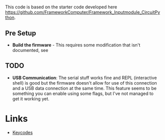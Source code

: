 # 


This code is based on the starter code developed here https://github.com/FrameworkComputer/Framework_Inputmodule_CircuitPython.

## Pre Setup

- **Build the firmware** - This requires some modification that isn't documented, see 


## TODO

- **USB Communication**: The serial stuff works fine and REPL (interactive shell) is good but the firmware doesn't allow for use of this connection and a USB data connection at the same time. This feature seems to be something you can enable using some flags, but I've not managed to get it working yet. 

# Links

- [Keycodes](https://docs.circuitpython.org/projects/hid/en/latest/api.html) 